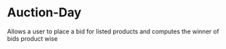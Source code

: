# Auction-Day
Allows a user to place a bid for listed products and computes the winner of bids product wise
